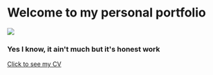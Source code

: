 # Welcome to my personal portfolio
![](funnycat.gif)
### Yes I know, it ain't much but it's honest work

[Click to see my CV](assets/pdf/mirzoboev-cv.pdf)
